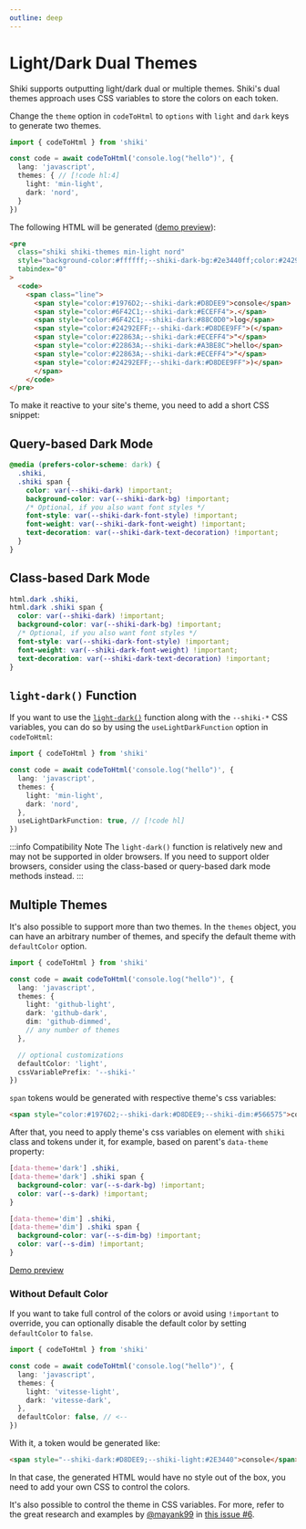 ```yaml
---
outline: deep
---
```


# Light/Dark Dual Themes

Shiki supports outputting light/dark dual or multiple themes. Shiki's dual themes approach uses CSS variables to store the colors on each token.

Change the `theme` option in `codeToHtml` to `options` with `light` and `dark` keys to generate two themes.

```ts twoslash
import { codeToHtml } from 'shiki'

const code = await codeToHtml('console.log("hello")', {
  lang: 'javascript',
  themes: { // [!code hl:4]
    light: 'min-light',
    dark: 'nord',
  }
})
```

The following HTML will be generated ([demo preview](https://htmlpreview.github.io/?https://raw.githubusercontent.com/shikijs/shiki/main/packages/shiki/test/out/dual-themes.html)):

```html
<pre
  class="shiki shiki-themes min-light nord"
  style="background-color:#ffffff;--shiki-dark-bg:#2e3440ff;color:#24292eff;--shiki-dark:#d8dee9ff"
  tabindex="0"
>
  <code>
    <span class="line">
      <span style="color:#1976D2;--shiki-dark:#D8DEE9">console</span>
      <span style="color:#6F42C1;--shiki-dark:#ECEFF4">.</span>
      <span style="color:#6F42C1;--shiki-dark:#88C0D0">log</span>
      <span style="color:#24292EFF;--shiki-dark:#D8DEE9FF">(</span>
      <span style="color:#22863A;--shiki-dark:#ECEFF4">"</span>
      <span style="color:#22863A;--shiki-dark:#A3BE8C">hello</span>
      <span style="color:#22863A;--shiki-dark:#ECEFF4">"</span>
      <span style="color:#24292EFF;--shiki-dark:#D8DEE9FF">)</span>
      </span>
    </code>
</pre>
```

To make it reactive to your site's theme, you need to add a short CSS snippet:

## Query-based Dark Mode

```css
@media (prefers-color-scheme: dark) {
  .shiki,
  .shiki span {
    color: var(--shiki-dark) !important;
    background-color: var(--shiki-dark-bg) !important;
    /* Optional, if you also want font styles */
    font-style: var(--shiki-dark-font-style) !important;
    font-weight: var(--shiki-dark-font-weight) !important;
    text-decoration: var(--shiki-dark-text-decoration) !important;
  }
}
```

## Class-based Dark Mode

```css
html.dark .shiki,
html.dark .shiki span {
  color: var(--shiki-dark) !important;
  background-color: var(--shiki-dark-bg) !important;
  /* Optional, if you also want font styles */
  font-style: var(--shiki-dark-font-style) !important;
  font-weight: var(--shiki-dark-font-weight) !important;
  text-decoration: var(--shiki-dark-text-decoration) !important;
}
```

## `light-dark()` Function

If you want to use the [`light-dark()`](https://developer.mozilla.org/en-US/docs/Web/CSS/color_value/light-dark) function along with the `--shiki-*` CSS variables, you can do so by using the `useLightDarkFunction` option in `codeToHtml`:

```ts twoslash
import { codeToHtml } from 'shiki'

const code = await codeToHtml('console.log("hello")', {
  lang: 'javascript',
  themes: {
    light: 'min-light',
    dark: 'nord',
  },
  useLightDarkFunction: true, // [!code hl]
})
```

:::info Compatibility Note
The `light-dark()` function is relatively new and may not be supported in older browsers. If you need to support older browsers, consider using the class-based or query-based dark mode methods instead.
:::

## Multiple Themes

It's also possible to support more than two themes. In the `themes` object, you can have an arbitrary number of themes, and specify the default theme with `defaultColor` option.

```ts twoslash
import { codeToHtml } from 'shiki'

const code = await codeToHtml('console.log("hello")', {
  lang: 'javascript',
  themes: {
    light: 'github-light',
    dark: 'github-dark',
    dim: 'github-dimmed',
    // any number of themes
  },

  // optional customizations
  defaultColor: 'light',
  cssVariablePrefix: '--shiki-'
})
```

`span` tokens would be generated with respective theme's css variables:

```html
<span style="color:#1976D2;--shiki-dark:#D8DEE9;--shiki-dim:#566575">console</span>
```

After that, you need to apply theme's css variables on element with `shiki` class and tokens under it, for example, based on parent's `data-theme` property:

```css
[data-theme='dark'] .shiki,
[data-theme='dark'] .shiki span {
  background-color: var(--s-dark-bg) !important;
  color: var(--s-dark) !important;
}

[data-theme='dim'] .shiki,
[data-theme='dim'] .shiki span {
  background-color: var(--s-dim-bg) !important;
  color: var(--s-dim) !important;
}
```

[Demo preview](https://htmlpreview.github.io/?https://raw.githubusercontent.com/shikijs/shiki/main/packages/shiki/test/out/multiple-themes.html)

### Without Default Color

If you want to take full control of the colors or avoid using `!important` to override, you can optionally disable the default color by setting `defaultColor` to `false`.

```ts twoslash
import { codeToHtml } from 'shiki'

const code = await codeToHtml('console.log("hello")', {
  lang: 'javascript',
  themes: {
    light: 'vitesse-light',
    dark: 'vitesse-dark',
  },
  defaultColor: false, // <--
})
```

With it, a token would be generated like:

```html
<span style="--shiki-dark:#D8DEE9;--shiki-light:#2E3440">console</span>
```

In that case, the generated HTML would have no style out of the box, you need to add your own CSS to control the colors.

It's also possible to control the theme in CSS variables. For more, refer to the great research and examples by [@mayank99](https://github.com/mayank99) in [this issue #6](https://github.com/antfu/shikiji/issues/6).
